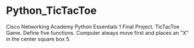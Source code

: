 # Python_TicTacToe

Cisco Networking Academy Python Essentials 1 Final Project.  TicTacToe Game.  Define five functions.  Computer always move first and places an "X" in the center square box 5.

